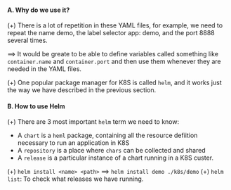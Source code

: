 #### A. Why do we use it?
(+) There is a lot of repetition in these YAML files, for example, we need to repeat the name demo, the label selector app: demo, and the port 8888 several times.

==> It would be greate to be able to define variables called something like `container.name` and `container.port` and then use them whenever they are needed in the YAML files.

(+) One popular package manager for K8S is called `helm`, and it works just the way we have described in the previous section.

#### B. How to use Helm
(+) There are 3 most important `helm` term we need to know:
- A `chart` is a `heml` package, containing all the resource defiition necessary to run an application in K8S
- A `repository` is a place where `chars` can be collected and shared 
- A `release` is a particular instance of a chart running in a K8S custer.

(+) `helm install <name> <path>`
==> `helm install demo ./k8s/demo`
(+) `helm list`: To check what releases we have running.

